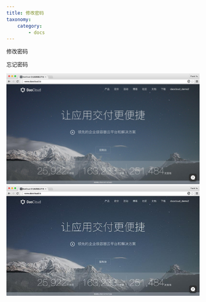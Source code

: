 ```yaml
---
title: 修改密码
taxonomy:
    category:
        - docs
---
```


修改密码


忘记密码

![](11_10_15__12_04_PM.jpg)![](11_10_15__12_04_PM--800.jpg)